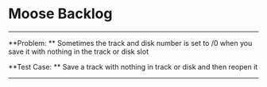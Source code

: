 # Moose Backlog

---

**Problem: **
Sometimes the track and disk number is set to /0 when you save it with nothing in the track or disk slot

**Test Case: **
Save a track with nothing in track or disk and then reopen it

---
